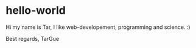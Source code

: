 # hello-world

Hi my name is Tar, 
I like web-developement, programming and science. :)

Best regards,
TarGue
